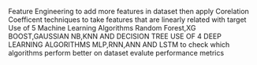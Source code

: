 Feature Engineering to add more features in dataset
then apply Corelation Coefficent techniques to take features that are linearly related with target 
Use of 5 Machine Learning Algorithms Random Forest,XG BOOST,GAUSSIAN NB,KNN AND DECISION TREE
USE OF 4 DEEP LEARNING ALGORITHMS MLP,RNN,ANN AND LSTM
to check which algorithms perform better on dataset 
evalute performance metrics
